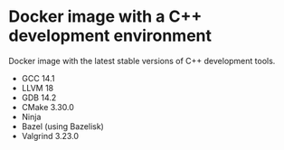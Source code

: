 # Docker image with a C++ development environment

Docker image with the latest stable versions of C++ development tools.

- GCC 14.1
- LLVM 18
- GDB 14.2
- CMake 3.30.0
- Ninja
- Bazel (using Bazelisk)
- Valgrind 3.23.0
